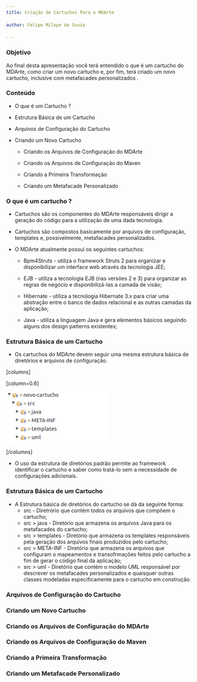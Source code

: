 ```yaml
---
title: Criação de Cartuchos Para o MDArte

author: Felipe Milepe de Souza

---
```


### Objetivo

Ao final desta apresentação você terá entendido o que é um cartucho do MDArte, como criar um novo cartucho e, por fim, terá criado um novo cartucho, inclusive com metafacades personalizados .

### Conteúdo

- O que é um Cartucho ?

- Estrutura Básica de um Cartucho

- Arquivos de Configuração do Cartucho

- Criando um Novo Cartucho

	- Criando os Arquivos de Configuração do MDArte

	- Criando os Arquivos de Configuração do Maven

	- Criando a Primeira Transformação

	- Criando um Metafacade Personalizado
	
### O que é um cartucho ?

- Cartuchos são os componentes do MDArte responsáveis dirigir a geração do código para a utilização de uma dada tecnologia.

- Cartuchos são compostos basicamente por arquivos de configuração, templates e, possivelmente, metafacades personalizados.

- O MDArte atualmente possui os seguintes cartuchos:
	
	- Bpm4Struts - utiliza o framework Struts 2 para organizar e disponibilizar um interface web através da tecnologia JEE;
	
	- EJB - utiliza a tecnologia EJB (nas versões 2 e 3) para organizar as regras de negócio e disponibilizá-las a camada de visão;
	
	- Hibernate - utiliza a tecnologia Hibernate 3.x para criar uma abstração entre o banco de dados relacional e as outras camadas da aplicação;
	
	- Java - utiliza a linguagem Java e gera elementos básicos seguindo alguns dos design patterns existentes;
	
### Estrutura Básica de um Cartucho

- Os cartuchos do MDArte devem seguir uma mesma estrutura básica de diretórios e arquivos de configuração. 

[columns]

[column=0.6]

![](images/cartucho-novo-0000.png)

[/columns]

- O uso da estrutura de diretórios padrão permite ao framework identificar o cartucho e saber como tratá-lo sem a necessidade de configurações adicionais.

### Estrutura Básica de um Cartucho

- A Estrutura básica de diretórios do cartucho se dá da seguinte forma:
	- src - Diretrório que contém todos os arquivos que compõem o cartucho;
	- src > java - Diretório que armazena os arquivos Java para os metafacades do cartucho;
	- src > templates - Diretório que armazena os templates responsáveis pela geração dos arquivos finais produzidos pelo cartucho;
	- src > META-INF - Diretório que armazena os arquivos que configuram o mapeamentos e transofrmações feitos pelo cartucho a fim de gerar o código final da aplicação;
	- src > uml - Diretório que contém o modelo UML responsável por descrever os metafacades personalizados e quaisquer outras classes modeladas especificamente para o cartucho em construção.

### Arquivos de Configuração do Cartucho

### Criando um Novo Cartucho

### Criando os Arquivos de Configuração do MDArte

### Criando os Arquivos de Configuração do Maven

### Criando a Primeira Transformação

### Criando um Metafacade Personalizado

<!-- vim: set spell spelllang=pt_br: -->
